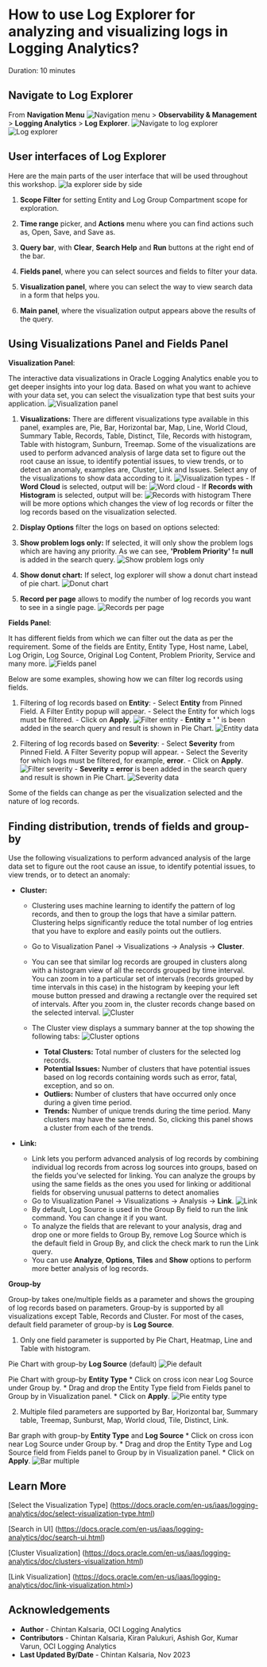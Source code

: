 # How to use Log Explorer for analyzing and visualizing logs in Logging Analytics?

Duration: 10 minutes

## Navigate to Log Explorer

From **Navigation Menu** ![Navigation menu](images/navigation-menu.png) > **Observability & Management** > **Logging Analytics** > **Log Explorer**.
![Navigate to log explorer](images/navigate-to-log-explorer.png)
![Log explorer](images/log-explorer.png)

## User interfaces of Log Explorer

Here are the main parts of the user interface that will be used throughout this workshop.
![la explorer side by side](images/la-explorer-side-by-side.png)

1. **Scope Filter** for setting Entity and Log Group Compartment scope for exploration.

2. **Time range** picker, and **Actions** menu where you can find actions such as, Open, Save, and Save as.

3. **Query bar**, with **Clear**, **Search Help** and **Run** buttons at the right end of the bar.

4. **Fields panel**, where you can select sources and fields to filter your data.

5. **Visualization panel**, where you can select the way to view search data in a form that helps you.

6. **Main panel**, where the visualization output appears above the results of the query.

## Using Visualizations Panel and Fields Panel

**Visualization Panel**:

The interactive data visualizations in Oracle Logging Analytics enable you to get deeper insights into your log data. Based on what you want to achieve with your data set, you can select the visualization type that best suits your application.
![Visualization panel](images/visualization-panel.png)

  1. **Visualizations:** There are different visualizations type available in this panel, examples are, Pie, Bar, Horizontal bar, Map, Line, World Cloud, Summary Table, Records, Table, Distinct, Tile, Records with histogram, Table with histogram, Sunburn, Treemap. Some of the visualizations are used to perform advanced analysis of large data set to figure out the root cause an issue, to identify potential issues, to view trends, or to detect an anomaly, examples are, Cluster, Link and Issues. Select any of the visualizations to show data according to it.
  ![Visualization types](images/visualization-types.png)
    - If **Word Cloud** is selected, output will be:
    ![Word cloud](images/word-cloud.png)
    - If **Records with Histogram** is selected, output will be:
    ![Records with histogram](images/records-with-histogram.png)
    There will be more options which changes the view of log records or filter the log records based on the visualization selected.

  2. **Display Options** filter the logs on based on options selected:

  3. **Show problem logs only:** If selected, it will only show the problem logs which are having any priority. As we can see, **'Problem Priority' != null** is added in the search query.
      ![Show problem logs only](images/show-problem-logs-only.png)

  4. **Show donut chart:** If select, log explorer will show a donut chart instead of pie chart.
      ![Donut chart](images/donut-chart.png)

  5. **Record per page** allows to modify the number of log records you want to see in a single page.
      ![Records per page](images/records-per-page.png)

**Fields Panel**:

  It has different fields from which we can filter out the data as per the requirement. Some of the fields are Entity, Entity Type, Host name, Label, Log Origin, Log Source, Original Log Content, Problem Priority, Service and many more.
  ![Fields panel](images/fields-panel.png)

  Below are some examples, showing how we can filter log records using fields.

  1. Filtering of log records based on **Entity**:
    - Select **Entity** from Pinned Field. A Filter Entity popup will appear.
    - Select the Entity for which logs must be filtered.
    - Click on **Apply**.
    ![Filter entity](images/filter-entity.png)
    - **Entity = ' '** is been added in the search query and result is shown in Pie Chart.
    ![Entity data](images/entity-data.png)

  2. Filtering of log records based on **Severity**:
    - Select **Severity** from Pinned Field. A Filter Severity popup will appear.
    - Select the Severity for which logs must be filtered, for example, **error**.
    - Click on **Apply**.
    ![Filter severity](images/filter-severity.png)
    - **Severity = error** is been added in the search query and result is shown in Pie Chart.
    ![Severity data](images/severity-data.png)

Some of the fields can change as per the visualization selected and the nature of log records.

## Finding distribution, trends of fields and group-by

Use the following visualizations to perform advanced analysis of the large data set to figure out the root cause an issue, to identify potential issues, to view trends, or to detect an anomaly:

* **Cluster:**

    * Clustering uses machine learning to identify the pattern of log records, and then to group the logs that have a similar pattern. Clustering helps significantly reduce the total number of log entries that you have to explore and easily points out the outliers.
    * Go to Visualization Panel -> Visualizations -> Analysis -> **Cluster**.
    * You can see that similar log records are grouped in clusters along with a histogram view of all the records grouped by time interval. You can zoom in to a particular set of intervals (records grouped by time intervals in this case) in the histogram by keeping your left mouse button pressed and drawing a rectangle over the required set of intervals. After you zoom in, the cluster records change based on the selected interval.
      ![Cluster](images/cluster.png)
    * The Cluster view displays a summary banner at the top showing the following tabs:
      ![Cluster options](images/cluster-options.png)

      * **Total Clusters:** Total number of clusters for the selected log records.
      * **Potential Issues:** Number of clusters that have potential issues based on log records containing words such as error, fatal, exception, and so on.
      * **Outliers:** Number of clusters that have occurred only once during a given time period.
      * **Trends:** Number of unique trends during the time period. Many clusters may have the same trend. So, clicking this panel shows a cluster from each of the trends.

* **Link:**

    * Link lets you perform advanced analysis of log records by combining individual log records from across log sources into groups, based on the fields you’ve selected for linking. You can analyze the groups by using the same fields as the ones you used for linking or additional fields for observing unusual patterns to detect anomalies
    * Go to Visualization Panel -> Visualizations -> Analysis -> **Link**.
      ![Link](images/link.png)
    * By default, Log Source is used in the Group By field to run the link command. You can change it if you want.
    * To analyze the fields that are relevant to your analysis, drag and drop one or more fields to Group By, remove Log Source which is the default field in Group By, and click the check mark to run the Link query.
    * You can use **Analyze**, **Options**, **Tiles** and **Show** options to perform more better analysis of log records.

**Group-by**

Group-by takes one/multiple fields as a parameter and shows the grouping of log records based on parameters. Group-by is supported by all visualizations except Table, Records and Cluster. For most of the cases, default field parameter of group-by is **Log Source**.

1. Only one field parameter is supported by Pie Chart, Heatmap, Line and Table with histogram.

  Pie Chart with group-by **Log Source** (default)
    ![Pie default](images/pie-default.png)

  Pie Chart with group-by **Entity Type**
    * Click on cross icon near Log Source under Group by.
    * Drag and drop the Entity Type field from Fields panel to Group by in Visualization panel.
    * Click on **Apply**.
    ![Pie entity type](images/pie-entity-type.png)

2. Multiple filed parameters are supported by Bar, Horizontal bar, Summary table, Treemap, Sunburst, Map, World cloud, Tile, Distinct, Link.

  Bar graph with group-by **Entity Type** and **Log Source**
    * Click on cross icon near Log Source under Group by.
    * Drag and drop the Entity Type and Log Source field from Fields panel to Group by in Visualization panel.
    * Click on **Apply**.
    ![Bar multiple](images/bar-multiple.png)

## Learn More

[Select the Visualization Type] (<https://docs.oracle.com/en-us/iaas/logging-analytics/doc/select-visualization-type.html>)

[Search in UI] (<https://docs.oracle.com/en-us/iaas/logging-analytics/doc/search-ui.html>)

[Cluster Visualization] (<https://docs.oracle.com/en-us/iaas/logging-analytics/doc/clusters-visualization.html>)

[Link Visualization] (https://docs.oracle.com/en-us/iaas/logging-analytics/doc/link-visualization.html>)

## Acknowledgements

* **Author** - Chintan Kalsaria, OCI Logging Analytics
* **Contributors** -  Chintan Kalsaria, Kiran Palukuri, Ashish Gor, Kumar Varun, OCI Logging Analytics
* **Last Updated By/Date** - Chintan Kalsaria, Nov 2023
